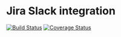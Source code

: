 # Jira Slack integration
[![Build Status](https://travis-ci.org/malavsky/jira-slack.svg?branch=develop)](https://travis-ci.org/malavsky/jira-slack)
[![Coverage Status](https://coveralls.io/repos/malavsky/jira-slack/badge.svg?branch=develop)](https://coveralls.io/r/malavsky/jira-slack?branch=develop)

